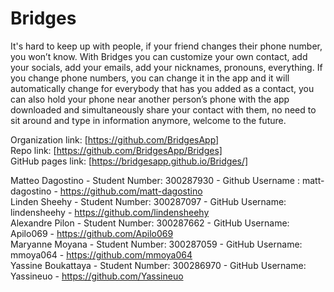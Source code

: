 Bridges
======
It's hard to keep up with people, if your friend changes their phone number, you won’t know. With Bridges you can customize your own contact, add your socials, add your emails, add your nicknames, pronouns, everything. If you change phone numbers, you can change it in the app and it will automatically change for everybody that has you added as a contact, you can also hold your phone near another person’s phone with the app downloaded and simultaneously share your contact with them, no need to sit around and type in information anymore, welcome to the future.

Organization link: [https://github.com/BridgesApp] <br />
Repo link: [https://github.com/BridgesApp/Bridges] <br/>
GitHub pages link: [https://bridgesapp.github.io/Bridges/]

Matteo Dagostino - Student Number: 300287930 - Github Username : matt-dagostino - https://github.com/matt-dagostino <br />
Linden Sheehy - Student Number: 300287097 - GitHub Username: lindensheehy - https://github.com/lindensheehy <br /> 
Alexandre Pilon - Student Number: 300287662 - GitHub Username: Apilo069 - https://github.com/Apilo069 <br />
Maryanne Moyana - Student Number: 300287059 - GitHub Username: mmoya064 - https://github.com/mmoya064 <br />
Yassine Boukattaya - Student Number: 300286970 - GitHub Username: Yassineuo - https://github.com/Yassineuo <br />